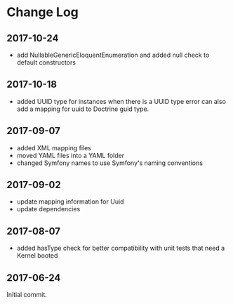 Change Log
==========

2017-10-24
----------

 * add NullableGenericEloquentEnumeration and added null check to default constructors

2017-10-18
----------

 * added UUID type for instances when there is a UUID type error
   can also add a mapping for uuid to Doctrine guid type.

2017-09-07
----------

 * added XML mapping files
 * moved YAML files into a YAML folder
 * changed Symfony names to use Symfony's naming conventions

2017-09-02
----------

 * update mapping information for Uuid
 * update dependencies

2017-08-07
----------

 * added hasType check for better compatibility with unit tests that need a Kernel booted

2017-06-24
----------

Initial commit.
